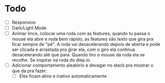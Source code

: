 # Todo
- [ ] Responsivo
- [ ] Dark/Light Mode
- [ ] Animar lince, colocar uma roda com as features, quando tu passa o mouse ela abre e roda bem rápido, as features são texto que gira pra ficar sempre de "pé". A roda vai desacelerando depois de aberta e pode ser clicada e arrastada pra girar ela, com o giro ela continua desacelerando até que para. Quando tiro o mouse da roda ela se recolhe. Se inspirar na roda do diep.io.
- [ ] Adicionar comportamento aleatório e devagar no stack pra mostrar o que da pra fazer:
  - [ ] Eles ficam ativo e inativo automaticamente
